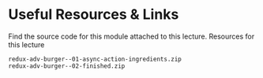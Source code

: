 # Useful Resources & Links

Find the source code for this module attached to this lecture.
Resources for this lecture

    redux-adv-burger--01-async-action-ingredients.zip
    redux-adv-burger--02-finished.zip
